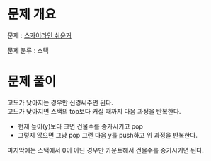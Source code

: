 # 문제 개요

문제 : [스카이라인 쉬운거](https://www.acmicpc.net/problem/1863)

문제 분류 : 스택

# 문제 풀이

고도가 낮아지는 경우만 신경써주면 된다.  
고도가 낮아지면 스택의 top보다 커질 때까지 다음 과정을 반복한다.

- 현재 높이(y)보다 크면 건물수를 증가시키고 pop
- 그렇지 않으면 그냥 pop
  그런 다음 y를 push하고 위 과정을 반복한다.

마지막에는 스택에서 0이 아닌 경우만 카운트해서 건물수를 증가시키면 된다.
